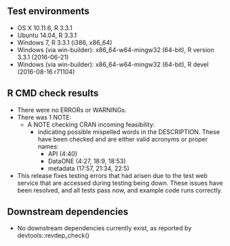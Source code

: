 ## Test environments

* OS X 10.11.6, R 3.3.1
* Ubuntu 14.04, R 3.3.1
* Windows 7, R 3.3.1 (i386, x86_64)
* Windows (via win-builder): x86_64-w64-mingw32 (64-bit), R version 3.3.1 (2016-06-21)
* Windows (via win-builder): x86_64-w64-mingw32 (64-bit), R devel (2016-08-16 r71104)

## R CMD check results

* There were no ERRORs or WARNINGs.
* There was 1 NOTE:
  - A NOTE checking CRAN incoming feasibility:
    - indicating possible mispelled words in the DESCRIPTION. These have been checked
      and are either valid acronyms or proper names:
      - API (4:40)
      - DataONE (4:27, 18:9, 18:53)
      - metadata (17:57, 21:34, 22:5)
* This release fixes testing errors that had arisen due to the test web service that are
  accessed during testing being down.  These issues have been resolved, and all tests pass
  now, and example code runs correctly.

## Downstream dependencies

* No downstream dependencies currently exist, as reported by devtools::revdep_check()
